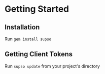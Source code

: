 # Getting Started

## Installation

Run `gem install supso`

## Getting Client Tokens

Run `supso update` from your project's directory
